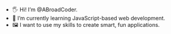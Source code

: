 - 🖐 Hi! I’m @ABroadCoder.
- 👾 I’m currently learning JavaScript-based web development.
- 🖼 I want to use my skills to create smart, fun applications.

<!---
ABroadCoder/ABroadCoder is a ✨ special ✨ repository because its `README.md` (this file) appears on your GitHub profile.
You can click the Preview link to take a look at your changes.
--->
